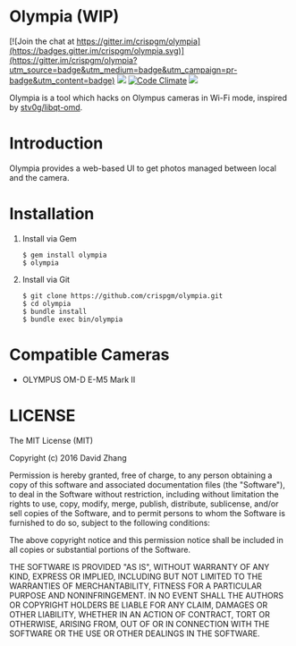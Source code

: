 # Olympia (WIP)

[![Join the chat at https://gitter.im/crispgm/olympia](https://badges.gitter.im/crispgm/olympia.svg)](https://gitter.im/crispgm/olympia?utm_source=badge&utm_medium=badge&utm_campaign=pr-badge&utm_content=badge)
[![](https://travis-ci.org/crispgm/olympia.svg?branch=master)](https://travis-ci.org/crispgm/olympia)
[![Code Climate](https://codeclimate.com/github/crispgm/olympia/badges/gpa.svg)](https://codeclimate.com/github/crispgm/olympia)
![](https://img.shields.io/badge/license-MIT-blue.svg)

Olympia is a tool which hacks on Olympus cameras in Wi-Fi mode, inspired by [stv0g/libqt-omd](https://github.com/stv0g/libqt-omd).

# Introduction

Olympia provides a web-based UI to get photos managed between local and the camera.

# Installation

1. Install via Gem

    ```
    $ gem install olympia
    $ olympia
    ```

2. Install via Git

    ```
    $ git clone https://github.com/crispgm/olympia.git
    $ cd olympia
    $ bundle install
    $ bundle exec bin/olympia
    ```

# Compatible Cameras

* OLYMPUS OM-D E-M5 Mark II

# LICENSE

The MIT License (MIT)

Copyright (c) 2016 David Zhang

Permission is hereby granted, free of charge, to any person obtaining a copy
of this software and associated documentation files (the "Software"), to deal
in the Software without restriction, including without limitation the rights
to use, copy, modify, merge, publish, distribute, sublicense, and/or sell
copies of the Software, and to permit persons to whom the Software is
furnished to do so, subject to the following conditions:

The above copyright notice and this permission notice shall be included in all
copies or substantial portions of the Software.

THE SOFTWARE IS PROVIDED "AS IS", WITHOUT WARRANTY OF ANY KIND, EXPRESS OR
IMPLIED, INCLUDING BUT NOT LIMITED TO THE WARRANTIES OF MERCHANTABILITY,
FITNESS FOR A PARTICULAR PURPOSE AND NONINFRINGEMENT. IN NO EVENT SHALL THE
AUTHORS OR COPYRIGHT HOLDERS BE LIABLE FOR ANY CLAIM, DAMAGES OR OTHER
LIABILITY, WHETHER IN AN ACTION OF CONTRACT, TORT OR OTHERWISE, ARISING FROM,
OUT OF OR IN CONNECTION WITH THE SOFTWARE OR THE USE OR OTHER DEALINGS IN THE
SOFTWARE.
